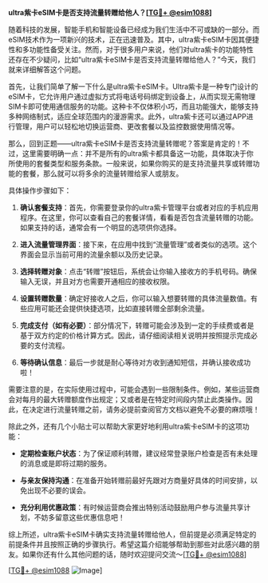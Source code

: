 **ultra紫卡eSIM卡是否支持流量转赠给他人？[[TG💪+ @esim1088](https://t.me/s/esim1088)]**

随着科技的发展，智能手机和智能设备已经成为我们生活中不可或缺的一部分。而eSIM技术作为一项新兴的技术，正在迅速普及。其中，ultra紫卡eSIM卡因其便捷性和多功能性备受关注。然而，对于很多用户来说，他们对ultra紫卡的功能特性还存在不少疑问，比如“ultra紫卡eSIM卡是否支持流量转赠给他人？”今天，我们就来详细解答这个问题。

首先，让我们简单了解一下什么是ultra紫卡eSIM卡。Ultra紫卡是一种专门设计的eSIM卡，它允许用户通过虚拟方式将电话号码绑定到设备上，从而实现无需物理SIM卡即可使用通信服务的功能。这种卡不仅体积小巧，而且功能强大，能够支持多种网络制式，适应全球范围内的漫游需求。此外，ultra紫卡还可以通过APP进行管理，用户可以轻松地切换运营商、更改套餐以及监控数据使用情况等。

那么，回到正题——ultra紫卡eSIM卡是否支持流量转赠呢？答案是肯定的！不过，这里需要明确一点：并不是所有的ultra紫卡都具备这一功能，具体取决于你所使用的套餐类型和服务条款。一般来说，如果你购买的是支持流量共享或转赠功能的套餐，那么就可以将多余的流量转赠给家人或朋友。

具体操作步骤如下：

1. **确认套餐支持**：首先，你需要登录你的ultra紫卡管理平台或者对应的手机应用程序。在这里，你可以查看自己的套餐详情，看看是否包含流量转赠的功能。如果支持的话，通常会有一个明显的选项供你选择。

2. **进入流量管理界面**：接下来，在应用中找到“流量管理”或者类似的选项。这个界面会显示当前可用的流量余额以及历史记录。

3. **选择转赠对象**：点击“转赠”按钮后，系统会让你输入接收方的手机号码。确保输入无误，并且对方也需要开通相应的接收权限。

4. **设置转赠数量**：确定好接收人之后，你可以输入想要转赠的具体流量数值。有些应用可能还会提供快捷选项，比如直接转赠全部剩余流量。

5. **完成支付（如有必要）**：部分情况下，转赠可能会涉及到一定的手续费或者是基于双方约定的价格计算方式。因此，请仔细阅读相关说明并按照提示完成必要的支付流程。

6. **等待确认信息**：最后一步就是耐心等待对方收到通知短信，并确认接收成功啦！

需要注意的是，在实际使用过程中，可能会遇到一些限制条件。例如，某些运营商会对每月的最大转赠额度作出规定；又或者是在特定时间段内禁止此类操作。因此，在决定进行流量转赠之前，请务必提前查阅官方文档以避免不必要的麻烦哦！

除此之外，还有几个小贴士可以帮助大家更好地利用ultra紫卡eSIM卡的这项功能：

- **定期检查账户状态**：为了保证顺利转赠，建议经常登录账户检查是否有未处理的消息或是即将过期的服务。
  
- **与亲友保持沟通**：在准备开始转赠前最好先跟对方商量好具体的时间安排，以免出现不必要的误会。

- **充分利用优惠政策**：有时候运营商会推出特别活动鼓励用户参与流量共享计划，不妨多留意这些优惠信息吧！

综上所述，ultra紫卡eSIM卡确实支持流量转赠给他人，但前提是必须满足特定的前提条件并且按照正确的步骤执行。希望这篇介绍能够帮助到那些对此感兴趣的朋友。如果你还有什么其他问题的话，随时欢迎提问交流～[[TG💪+ @esim1088](https://t.me/s/esim1088)]

[[TG💪+ @esim1088](https://t.me/s/esim1088) ![Image](https://i.postimg.cc/4NQfJmqS/Snipaste-2025-05-13-00-14-12.png)]